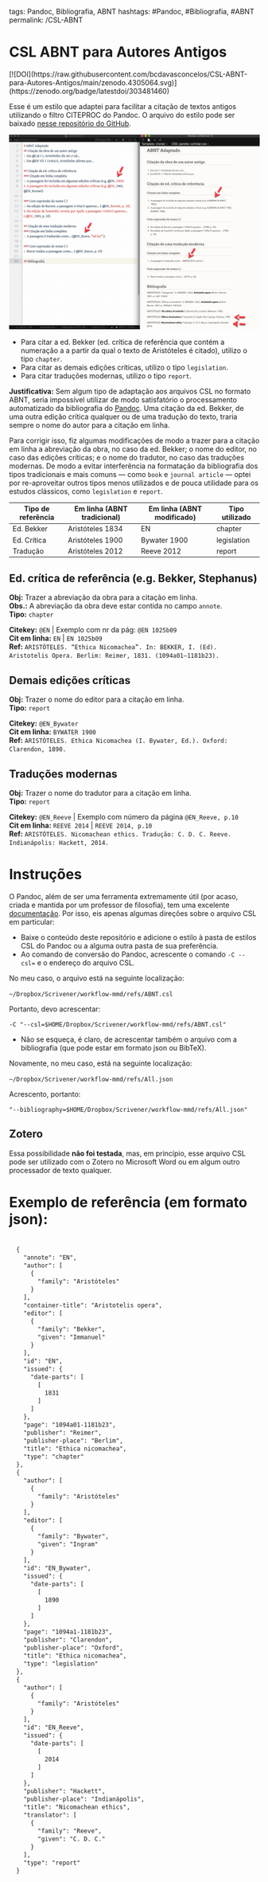 tags: Pandoc, Bibliografia, ABNT
hashtags: #Pandoc, #Bibliografia, #ABNT
permalink: /CSL-ABNT

# CSL ABNT para Autores Antigos
<script src="prism.js"></script>


<p style="text-align:left">[![DOI](https://raw.githubusercontent.com/bcdavasconcelos/CSL-ABNT-para-Autores-Antigos/main/zenodo.4305064.svg)](https://zenodo.org/badge/latestdoi/303481460)</p>

Esse é um estilo que adaptei para facilitar a citação de textos antigos utilizando o filtro CITEPROC do Pandoc. O arquivo do estilo pode ser baixado [nesse repositório do GitHub](https://github.com/bcdavasconcelos/CSL-ABNT-para-Autores-Antigos).


![Esq: fonte | Dir: versão renderizada](./img/__biblio.png)

- Para citar a ed. Bekker (ed. crítica de referência que contém a numeração a a partir da qual o texto de Aristóteles é citado), utilizo o tipo `chapter`.
- Para citar as demais edições críticas, utilizo o tipo `legislation`.
- Para citar traduções modernas, utilizo o tipo `report`.

**Justificativa:** Sem algum tipo de adaptação aos arquivos CSL no formato ABNT, seria impossível utilizar de modo satisfatório o processamento automatizado da bibliografia do [Pandoc](https://pandoc.org/MANUAL.html#citation-rendering). Uma citação da ed. Bekker, de uma outra edição crítica qualquer ou de uma tradução do texto, traria sempre o nome do autor para a citação em linha.

Para corrigir isso, fiz algumas modificações de modo a trazer para a citação em linha a abreviação da obra, no caso da ed. Bekker; o nome do editor, no caso das edições críticas; e o nome do tradutor, no caso das traduções modernas. De modo a evitar interferência na formatação da bibliografia dos tipos tradicionais e mais comuns — como `book` e `journal article` — optei por re-aproveitar outros tipos menos utilizados e de pouca utilidade para os estudos clássicos, como `legislation` e `report`.


| Tipo de referência | Em linha (ABNT tradicional) | Em linha (ABNT modificado) | Tipo utilizado |
| ------------------ | ------------------------ | ------------------------- | -------------- |
| Ed. Bekker         | Aristóteles 1834         | EN                        | chapter        |
| Ed. Crítica        | Aristóteles 1900         | Bywater 1900              | legislation    |
| Tradução           | Aristóteles 2012         | Reeve 2012                | report         |


## Ed. crítica de referência (e.g. Bekker, Stephanus)
**Obj:** Trazer a abreviação da obra para a citação em linha.  
**Obs.:** A abreviação da obra deve estar contida no campo `annote`.  
**Tipo:** `chapter`  

**Citekey:** `@EN` | Exemplo com nr da pág: `@EN 1025b09`  
**Cit em linha:** `EN` | `EN 1025b09`  
**Ref:** `ARISTÓTELES. “Ethica Nicomachea”. In: BEKKER, I. (Ed). Aristotelis Opera. Berlim: Reimer, 1831. (1094a01–1181b23).`   


## Demais edições críticas
**Obj:** Trazer o nome do editor para a citação em linha.  
**Tipo:** `report`  

**Citekey:** `@EN_Bywater`  
**Cit em linha:** `BYWATER 1900`   
**Ref:** `ARISTÓTELES. Ethica Nicomachea (I. Bywater, Ed.). Oxford: Clarendon, 1890.`  

## Traduções modernas
**Obj:** Trazer o nome do tradutor para a citação em linha.  
**Tipo:** `report`  

**Citekey:** `@EN_Reeve` | Exemplo com número da página `@EN_Reeve, p.10`   
**Cit em linha:** `REEVE 2014` | `REEVE 2014, p.10`  
**Ref:** `ARISTÓTELES. Nicomachean ethics. Tradução: C. D. C. Reeve. Indianápolis: Hackett, 2014.`

# Instruções

O Pandoc, além de ser uma ferramenta extremamente útil (por acaso, criada e mantida por um professor de filosofia), tem uma excelente [documentação](https://pandoc.org/MANUAL.html). Por isso, eis apenas algumas direções sobre o arquivo CSL em particular:


- Baixe o conteúdo deste repositório e adicione o estilo à pasta de estilos CSL do Pandoc ou a alguma outra pasta de sua preferência.
- Ao comando de conversão do Pandoc, acrescente o comando `-C --csl=` e o endereço do arquivo CSL.  

No meu caso, o arquivo está na seguinte localização:  

 `~/Dropbox/Scrivener/workflow-mmd/refs/ABNT.csl`

Portanto, devo acrescentar:

```language-bash
-C "--csl=$HOME/Dropbox/Scrivener/workflow-mmd/refs/ABNT.csl"
```

- Não se esqueça, é claro, de acrescentar também o arquivo com a bibliografia (que pode estar em formato json ou BibTeX).

Novamente, no meu caso, está na seguinte localização:

`~/Dropbox/Scrivener/workflow-mmd/refs/All.json`

Acrescento, portanto:

```language-bash
"--bibliography=$HOME/Dropbox/Scrivener/workflow-mmd/refs/All.json"
```

## Zotero

Essa possibilidade **não foi testada**, mas, em princípio, esse arquivo CSL pode ser utilizado com o Zotero no Microsoft Word ou em algum outro processador de texto qualquer.


# Exemplo de referência (em formato json):

```language-json  

  {
    "annote": "EN",
    "author": [
      {
        "family": "Aristóteles"
      }
    ],
    "container-title": "Aristotelis opera",
    "editor": [
      {
        "family": "Bekker",
        "given": "Immanuel"
      }
    ],
    "id": "EN",
    "issued": {
      "date-parts": [
        [
          1831
        ]
      ]
    },
    "page": "1094a01-1181b23",
    "publisher": "Reimer",
    "publisher-place": "Berlim",
    "title": "Ethica nicomachea",
    "type": "chapter"
  },
  {
    "author": [
      {
        "family": "Aristóteles"
      }
    ],
    "editor": [
      {
        "family": "Bywater",
        "given": "Ingram"
      }
    ],
    "id": "EN_Bywater",
    "issued": {
      "date-parts": [
        [
          1890
        ]
      ]
    },
    "page": "1094a1-1181b23",
    "publisher": "Clarendon",
    "publisher-place": "Oxford",
    "title": "Ethica nicomachea",
    "type": "legislation"
  },
  {
    "author": [
      {
        "family": "Aristóteles"
      }
    ],
    "id": "EN_Reeve",
    "issued": {
      "date-parts": [
        [
          2014
        ]
      ]
    },
    "publisher": "Hackett",
    "publisher-place": "Indianápolis",
    "title": "Nicomachean ethics",
    "translator": [
      {
        "family": "Reeve",
        "given": "C. D. C."
      }
    ],
    "type": "report"
  }
```
